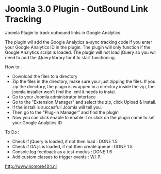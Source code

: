 Joomla 3.0 Plugin - OutBound Link Tracking
====================================

Joomla Plugin to track outbound links in Google Analytics.

The plugin wil add the Google Analytics a-sync tracking code if you enter your Google Analytics ID in the plugin. The plugin will only function if the Google Analytics script is loaded. The plugin will not load jQuery so you will need to add the jQuery library for it to start functioning.

How to :

* Download the files to a directory
* Zip the files in the directory, make sure your just zipping the files. If you zip the directory, the plugin is wrapped in a directory inside the zip, the joomla installer won't find the .xml it needs to instal.
* Go to your Joomla administrator interface
* Go to the "Extension Manager" and select the zip, click Upload & Install.
* If the install is succesfull Joomla will tell you.
* Then go to the "Plug-in Manager" and find the plugin
* Now you can click enable to enable it or click on the plugin name to set your Google Analytics ID

To Do :

* Check if jQuery is loaded, if not then load : DONE 1.5
* Check if GA.js is loaded, if not then create queue : DONE 1.5
* Console.log feedback as a test-modus : DONE 1.6
* Add custom classes to trigger events : W.I.P.

http://www.nomore404.nl